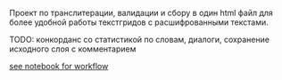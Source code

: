 Проект по транслитерации, валидации и сбору в один html файл для более удобной работы текстгридов с расшифрованными текстами.

TODO: конкорданс со статистикой по словам, диалоги, сохранение исходного слоя с комментарием

[see notebook for workflow]([https://github.com/timtim1342/tukita_translit/blob/main/main.ipynb](https://colab.research.google.com/github/timtim1342/tukita_translit/blob/main/main.ipynb)https://colab.research.google.com/github/timtim1342/tukita_translit/blob/main/main.ipynb)
